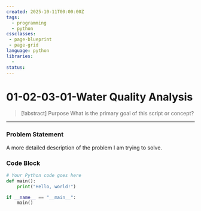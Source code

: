 ```yaml
---
created: 2025-10-11T00:00:00Z
tags:
  - programming
  - python
cssclasses: 
 - page-blueprint
 - page-grid
language: python
libraries:
  - 
status: 
---
```


# 01-02-03-01-Water Quality Analysis

> [!abstract] Purpose
> What is the primary goal of this script or concept?

---

### Problem Statement
A more detailed description of the problem I am trying to solve.

### Code Block

```python
# Your Python code goes here
def main():
    print("Hello, world!")

if __name__ == "__main__":
    main()
```

